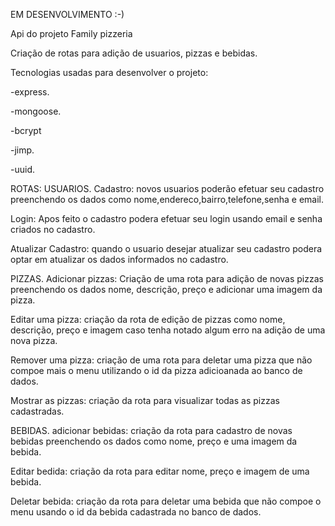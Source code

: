 EM DESENVOLVIMENTO :-)

Api do projeto Family pizzeria

Criação de rotas para adição de usuarios, pizzas e bebidas.

Tecnologias usadas para desenvolver o projeto:

-express.

-mongoose.

-bcrypt

-jimp.

-uuid.

ROTAS:
USUARIOS.
Cadastro:
novos usuarios poderão efetuar seu cadastro preenchendo os dados como nome,endereco,bairro,telefone,senha e email.

Login:
Apos feito o cadastro podera efetuar seu login usando email e senha criados no cadastro.

Atualizar Cadastro:
quando o usuario desejar atualizar seu cadastro podera optar em atualizar os dados informados no cadastro.

PIZZAS.
Adicionar pizzas:
Criação de uma rota para adição de novas pizzas preenchendo os dados nome, descrição, preço e adicionar uma imagem da pizza.

Editar uma pizza:
criação da rota de edição de pizzas como nome, descrição, preço e imagem caso tenha notado algum erro na adição de uma nova pizza.

Remover uma pizza:
criação de uma rota para deletar uma pizza que não compoe mais o menu utilizando o id da pizza adicioanada ao banco de dados.

Mostrar as pizzas:
criação da rota para visualizar todas as pizzas cadastradas.

BEBIDAS.
adicionar bebidas:
criação da rota para cadastro de novas bebidas preenchendo os dados como nome, preço e uma imagem da bebida.

Editar bedida:
criação da rota para editar nome, preço e imagem de uma bebida.

Deletar bebida:
criação da rota para deletar uma bebida que não compoe o menu usando o id da bebida cadastrada no banco de dados.
